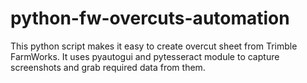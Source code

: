# python-fw-overcuts-automation
This python script makes it easy to create overcut sheet from Trimble FarmWorks. It uses pyautogui and pytesseract module to capture screenshots and grab required data from them.
